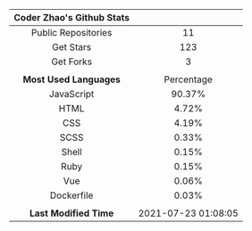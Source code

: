 | **Coder Zhao's Github Stats** | |
|:-:|:-:|
| Public Repositories | 11 |
| Get Stars | 123 |
| Get Forks | 3 |
| | |
| **Most Used Languages** | Percentage |
| JavaScript | 90.37% |
| HTML | 4.72% |
| CSS | 4.19% |
| SCSS | 0.33% |
| Shell | 0.15% |
| Ruby | 0.15% |
| Vue | 0.06% |
| Dockerfile | 0.03% |
| | |
| **Last Modified Time** | 2021-07-23 01:08:05 |